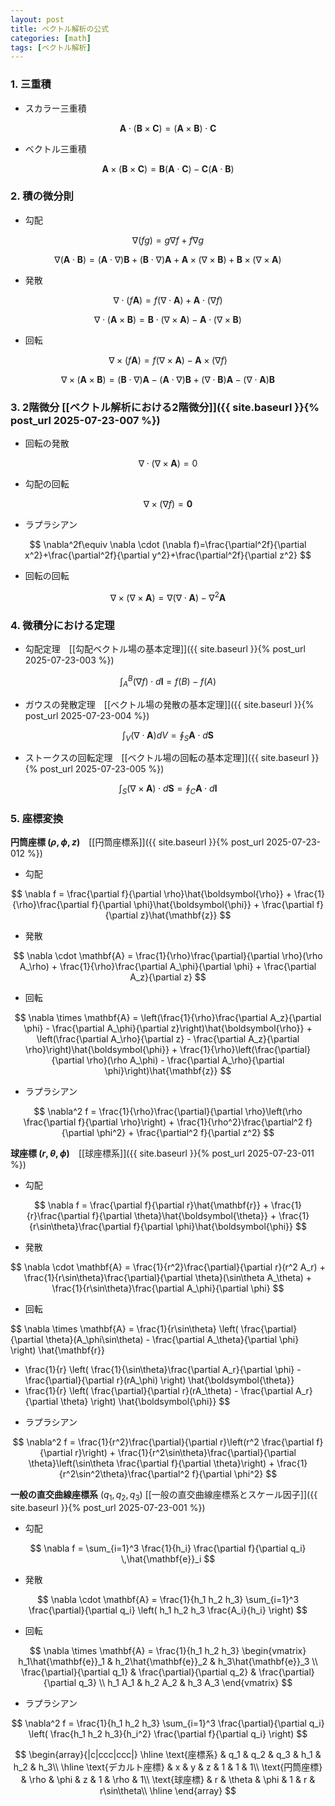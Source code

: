 ```yaml
---
layout: post
title: ベクトル解析の公式
categories: [math]
tags: [ベクトル解析]
---
```


### 1. 三重積

- スカラー三重積

$$\mathbf{A} \cdot(\mathbf{B} \times \mathbf{C})=(\mathbf{A} \times \mathbf{B}) \cdot \mathbf{C}$$

- ベクトル三重積

$$\mathbf{A} \times(\mathbf{B} \times \mathbf{C})=\mathbf{B}(\mathbf{A}\cdot\mathbf{C})-\mathbf{C}(\mathbf{A}\cdot\mathbf{B})$$

### 2. 積の微分則

- 勾配

$$
\nabla(fg)=g\nabla f +f\nabla g
$$

$$
\nabla(\mathbf{A} \cdot \mathbf{B})=(\mathbf{A} \cdot \nabla) \mathbf{B}+ (\mathbf{B} \cdot \nabla) \mathbf{A}+\mathbf{A} \times (\nabla \times \mathbf{B})+\mathbf{B} \times (\nabla \times \mathbf{A})
$$

- 発散

$$
\nabla \cdot (f \mathbf{A})=f(\nabla \cdot \mathbf{A})+ \mathbf{A} \cdot(\nabla f)
$$

$$
\nabla \cdot (\mathbf{A} \times \mathbf{B})= \mathbf{B} \cdot (\nabla \times \mathbf{A})-\mathbf{A} \cdot(\nabla \times \mathbf{B})
$$

- 回転

$$
\nabla \times(f \mathbf{A})=f(\nabla \times \mathbf{A})-\mathbf{A} \times (\nabla f)
$$

$$
\nabla \times(\mathbf{A} \times \mathbf{B})=(\mathbf{B} \cdot \nabla)\mathbf{A}-(\mathbf{A} \cdot \nabla)\mathbf{B}+(\nabla \cdot \mathbf{B})\mathbf{A}-(\nabla \cdot \mathbf{A})\mathbf{B}
$$

### 3. 2階微分  [[ベクトル解析における2階微分]]({{ site.baseurl }}{% post_url 2025-07-23-007 %})

- 回転の発散

$$
\nabla \cdot(\nabla \times \mathbf{A})=0
$$

- 勾配の回転

$$
\nabla \times (\nabla f)=\mathbf{0}
$$

- ラプラシアン

$$
\nabla^2f\equiv \nabla \cdot (\nabla f)=\frac{\partial^2f}{\partial x^2}+\frac{\partial^2f}{\partial y^2}+\frac{\partial^2f}{\partial z^2}
$$

- 回転の回転

$$
\nabla \times(\nabla \times \mathbf{A})=\nabla(\nabla \cdot\mathbf{A})-\nabla^2\mathbf{A}
$$

### 4. 微積分における定理

- 勾配定理　[[勾配ベクトル場の基本定理]]({{ site.baseurl }}{% post_url 2025-07-23-003 %})

$$
\int_A^B(\nabla f) \cdot d\mathbf{l}=f(B)-f(A)
$$

- ガウスの発散定理　[[ベクトル場の発散の基本定理]]({{ site.baseurl }}{% post_url 2025-07-23-004 %})

$$
\int_V(\nabla \cdot \mathbf{A})dV=\oint_S \mathbf{A} \cdot d\mathbf{S}
$$

- ストークスの回転定理　[[ベクトル場の回転の基本定理]]({{ site.baseurl }}{% post_url 2025-07-23-005 %})

$$
\int_S (\nabla \times \mathbf{A}) \cdot d \mathbf{S}=\oint_C \mathbf{A} \cdot d\mathbf{l}
$$

### 5. 座標変換

**円筒座標 $(\rho, \phi, z)$**　[[円筒座標系]]({{ site.baseurl }}{% post_url 2025-07-23-012 %})

- 勾配

$$
\nabla f = \frac{\partial f}{\partial \rho}\hat{\boldsymbol{\rho}} + \frac{1}{\rho}\frac{\partial f}{\partial \phi}\hat{\boldsymbol{\phi}} + \frac{\partial f}{\partial z}\hat{\mathbf{z}}
$$

- 発散

$$
\nabla \cdot \mathbf{A} = \frac{1}{\rho}\frac{\partial}{\partial \rho}(\rho A_\rho) + \frac{1}{\rho}\frac{\partial A_\phi}{\partial \phi} + \frac{\partial A_z}{\partial z}
$$

- 回転

$$
\nabla \times \mathbf{A} = \left(\frac{1}{\rho}\frac{\partial A_z}{\partial \phi} - \frac{\partial A_\phi}{\partial z}\right)\hat{\boldsymbol{\rho}} + \left(\frac{\partial A_\rho}{\partial z} - \frac{\partial A_z}{\partial \rho}\right)\hat{\boldsymbol{\phi}} + \frac{1}{\rho}\left(\frac{\partial}{\partial \rho}(\rho A_\phi) - \frac{\partial A_\rho}{\partial \phi}\right)\hat{\mathbf{z}}
$$

- ラプラシアン

$$
\nabla^2 f = \frac{1}{\rho}\frac{\partial}{\partial \rho}\left(\rho \frac{\partial f}{\partial \rho}\right) + \frac{1}{\rho^2}\frac{\partial^2 f}{\partial \phi^2} + \frac{\partial^2 f}{\partial z^2}
$$

**球座標 $(r, \theta, \phi)$**　[[球座標系]]({{ site.baseurl }}{% post_url 2025-07-23-011 %})

- 勾配

$$
\nabla f = \frac{\partial f}{\partial r}\hat{\mathbf{r}} + \frac{1}{r}\frac{\partial f}{\partial \theta}\hat{\boldsymbol{\theta}} + \frac{1}{r\sin\theta}\frac{\partial f}{\partial \phi}\hat{\boldsymbol{\phi}}
$$

- 発散

$$
\nabla \cdot \mathbf{A} = \frac{1}{r^2}\frac{\partial}{\partial r}(r^2 A_r) + \frac{1}{r\sin\theta}\frac{\partial}{\partial \theta}(\sin\theta A_\theta) + \frac{1}{r\sin\theta}\frac{\partial A_\phi}{\partial \phi}
$$

- 回転

$$
\nabla \times \mathbf{A} = \frac{1}{r\sin\theta} \left( \frac{\partial}{\partial \theta}(A_\phi\sin\theta) - \frac{\partial A_\theta}{\partial \phi} \right) \hat{\mathbf{r}}
+ \frac{1}{r} \left( \frac{1}{\sin\theta}\frac{\partial A_r}{\partial \phi} - \frac{\partial}{\partial r}(rA_\phi) \right) \hat{\boldsymbol{\theta}}
+ \frac{1}{r} \left( \frac{\partial}{\partial r}(rA_\theta) - \frac{\partial A_r}{\partial \theta} \right) \hat{\boldsymbol{\phi}}
$$

- ラプラシアン

$$
\nabla^2 f = \frac{1}{r^2}\frac{\partial}{\partial r}\left(r^2 \frac{\partial f}{\partial r}\right) + \frac{1}{r^2\sin\theta}\frac{\partial}{\partial \theta}\left(\sin\theta \frac{\partial f}{\partial \theta}\right) + \frac{1}{r^2\sin^2\theta}\frac{\partial^2 f}{\partial \phi^2}
$$

**一般の直交曲線座標系** $(q_1, q_2, q_3)$   [[一般の直交曲線座標系とスケール因子]]({{ site.baseurl }}{% post_url 2025-07-23-001 %})

- 勾配

$$
\nabla f = \sum_{i=1}^3 \frac{1}{h_i} \frac{\partial f}{\partial q_i} \,\hat{\mathbf{e}}_i
$$

- 発散

$$
\nabla \cdot \mathbf{A} = \frac{1}{h_1 h_2 h_3} \sum_{i=1}^3 \frac{\partial}{\partial q_i} \left( h_1 h_2 h_3 \frac{A_i}{h_i} \right)
$$

- 回転

$$
\nabla \times \mathbf{A} = \frac{1}{h_1 h_2 h_3}
\begin{vmatrix}
h_1\hat{\mathbf{e}}_1 & h_2\hat{\mathbf{e}}_2 & h_3\hat{\mathbf{e}}_3 \\
\frac{\partial}{\partial q_1} & \frac{\partial}{\partial q_2} & \frac{\partial}{\partial q_3} \\
h_1 A_1 & h_2 A_2 & h_3 A_3
\end{vmatrix}
$$

- ラプラシアン

$$
\nabla^2 f = \frac{1}{h_1 h_2 h_3} \sum_{i=1}^3 \frac{\partial}{\partial q_i} \left( \frac{h_1 h_2 h_3}{h_i^2} \frac{\partial f}{\partial q_i} \right)
$$

$$
\begin{array}{|c|ccc|ccc|}
\hline
\text{座標系} & q_1 & q_2 & q_3 & h_1 & h_2 & h_3\\
\hline
\text{デカルト座標} & x & y & z & 1 & 1 & 1\\
\text{円筒座標} & \rho & \phi & z & 1 & \rho & 1\\
\text{球座標} & r & \theta & \phi & 1 & r & r\sin\theta\\
\hline
\end{array}
$$
